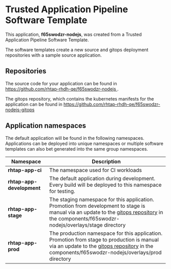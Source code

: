 # Trusted Application Pipeline Software Template

This application, **f65swodzr-nodejs**, was created from a Trusted Application Pipeline Software Template.

The software templates create a new source and gitops deployment repositories with a sample source application. 

## Repositories

The source code for your application can be found in [https://github.com/rhtap-rhdh-qe/f65swodzr-nodejs ](https://github.com/rhtap-rhdh-qe/f65swodzr-nodejs ).
 
The gitops repository, which contains the kubernetes manifests for the application can be found in 
[https://github.com/rhtap-rhdh-qe/f65swodzr-nodejs-gitops ](https://github.com/rhtap-rhdh-qe/f65swodzr-nodejs-gitops ) 

## Application namespaces 

The default application will be found in the following namespaces. Applications can be deployed into unique namespaces or multiple software templates can also bet generated into the same group namespaces.  

|  Namespace   |  Description   |  
| -------- | -------- |
| **rhtap-app-ci** | The namespace used for CI workloads |
| **rhtap-app-development** | The default application during development. Every build will be deployed to this namespace for testing. |
| **rhtap-app-stage** | The staging namespace for this application. Promotion from development to stage is manual via an update to the [gitops repository](https://github.com/rhtap-rhdh-qe/f65swodzr-nodejs-gitops ) in the components/f65swodzr-nodejs/overlays/stage directory |
| **rhtap-app-prod** | The production namespace for this application. Promotion from stage to production is manual via an update to the [gitops repository](https://github.com/rhtap-rhdh-qe/f65swodzr-nodejs-gitops ) in the components/f65swodzr-nodejs/overlays/prod directory |